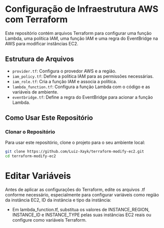 # Configuração de Infraestrutura AWS com Terraform

Este repositório contém arquivos Terraform para configurar uma função Lambda, uma política IAM, uma função IAM e uma regra do EventBridge na AWS para modificar instâncias EC2.

## Estrutura de Arquivos

- `provider.tf`: Configura o provedor AWS e a região.
- `iam_policy.tf`: Define a política IAM para as permissões necessárias.
- `iam_role.tf`: Cria a função IAM e associa a política.
- `lambda_function.tf`: Configura a função Lambda com o código e as variáveis de ambiente.
- `eventbridge.tf`: Define a regra do EventBridge para acionar a função Lambda.

## Como Usar Este Repositório

### Clonar o Repositório

Para usar este repositório, clone o projeto para o seu ambiente local:

```bash
git clone https://github.com/Luiz-Xayk/terraform-modify-ec2.git
cd terraform-modify-ec2
```

# Editar Variáveis
Antes de aplicar as configurações do Terraform, edite os arquivos .tf conforme necessário, especialmente para configurar variáveis como região da instância EC2, ID da instância e tipo da instância:

- Em lambda_function.tf, substitua os valores de INSTANCE_REGION, INSTANCE_ID e INSTANCE_TYPE pelas suas instâncias EC2 reais ou configure como variáveis Terraform.
